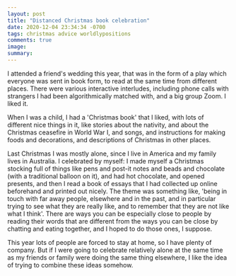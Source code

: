 ```yaml
---
layout: post
title: "Distanced Christmas book celebration"
date: 2020-12-04 23:34:34 -0700
tags: christmas advice worldlypositions
comments: true
image:
summary:
---
```

I attended a friend's wedding this year, that was in the form of a play which everyone was sent in book form, to read at the same time from different places. There were various interactive interludes, including phone calls with strangers I had been algorithmically matched with, and a big group Zoom. I liked it.

When I was a child, I had a 'Christmas book' that I liked, with lots of different nice things in it, like stories about the nativity, and about the Christmas ceasefire in World War I, and songs, and instructions for making foods and decorations, and descriptions of Christmas in other places.<!--ex-->

Last Christmas I was mostly alone, since I live in America and my family lives in Australia. I celebrated by myself: I made myself a Christmas stocking full of things like pens and post-it notes and beads and chocolate (with a traditional balloon on it), and had hot chocolate, and opened presents, and then I read a book of essays that I had collected up online beforehand and printed out nicely. The theme was something like, 'being in touch with far away people, elsewhere and in the past, and in particular trying to see what they are really like, and to remember that they are not like what I think'. There are ways you can be especially close to people by reading their words that are different from the ways you can be close by chatting and eating together, and I hoped to do those ones, I suppose.

This year lots of people are forced to stay at home, so I have plenty of company. But if I were going to celebrate relatively alone at the same time as my friends or family were doing the same thing elsewhere, I like the idea of trying to combine these ideas somehow.
